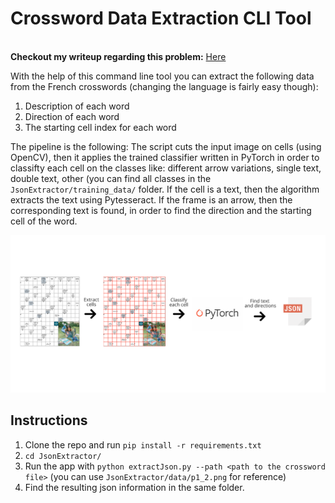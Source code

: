 # Crossword Data Extraction CLI Tool

<br> **Checkout my writeup regarding this problem:**
[Here](https://artkulakov.com/post/understanding-crossword-puzzles-with-opencv-ocr-and-dnns/)


With the help of this command line tool you can extract the following data from the French crosswords (changing the language is fairly easy though):
1. Description of each word
2. Direction of each word
3. The starting cell index for each word

The pipeline is the following: The script cuts the input image on cells (using OpenCV), then it applies the trained classifier written in PyTorch in order to classifty each cell on the classes like: different arrow variations, single text, double text, other (you can find all classes in the `JsonExtractor/training_data/` folder. If the cell is a text, then the algorithm extracts the text using Pytesseract. If the frame is an arrow, then the corresponding text is found, in order to find the direction and the starting cell of the word.

![](JsonExtractor/images/schema.png)



## Instructions
1. Clone the repo and run `pip install -r requirements.txt`
2. `cd JsonExtractor/`
3. Run the app with `python extractJson.py --path <path to the crossword file>` (you can use `JsonExtractor/data/p1_2.png` for reference)
4. Find the resulting json information in the same folder.


